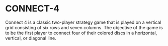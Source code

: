 # CONNECT-4
Connect 4 is a classic two-player strategy game that is played on a vertical grid consisting of six rows and seven columns. The objective of the game is to be the first player to connect four of their colored discs in a horizontal, vertical, or diagonal line.
